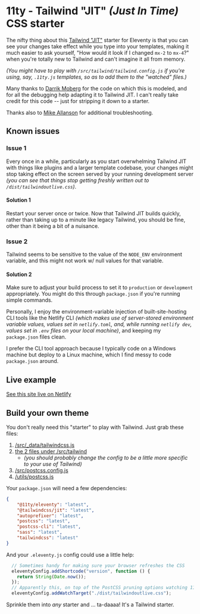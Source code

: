 # 11ty - Tailwind "JIT" _(Just In Time)_ CSS starter

The nifty thing about this [Tailwind "JIT"](https://github.com/tailwindlabs/tailwindcss-jit) starter for Eleventy is that you can see your changes take effect while you type into your templates, making it much easier to ask yourself, "How would it look if I changed `mx-2` to `mx-4`?" when you're totally new to Tailwind and can't imagine it all from memory.

_(You might have to play with `/src/tailwind/tailwind.config.js` if you're using, say, `.11ty.js` templates, so as to add them to the "watched" files.)_

Many thanks to [Darrik Moberg](https://www.darrik.dev/) for the code on which this is modeled, and for all the debugging help adapting it to Tailwind JIT.  I can't really take credit for this code -- just for stripping it down to a starter.

Thanks also to [Mike Allanson](https://www.mikeallanson.com/) for additional troubleshooting.

## Known issues

### Issue 1

Every once in a while, particularly as you start overwhelming Tailwind JIT with things like plugins and a larger template codebase, your changes might stop taking effect on the screen served by your running development server _(you can see that things stop getting freshly written out to `/dist/tailwindoutlive.css`)_.

#### Solution 1

Restart your server once or twice.  Now that Tailwind JIT builds quickly, rather than taking up to a minute like legacy Tailwind, you should be fine, other than it being a bit of a nuisance.

### Issue 2

Tailwind seems to be sensitive to the value of the `NODE_ENV` environment variable, and this might not work w/ null values for that variable.

#### Solution 2

Make sure to adjust your build process to set it to `production` or `development` appropriately.  You might do this through `package.json` if you're running simple commands.

Personally, I enjoy the environment-variable injection of built-site-hosting CLI tools like the Netlify CLI _(which makes use of server-stored environment variable values, values set in `netlify.toml`, and, while running `netlify dev`, values set in `.env` files on your local machine)_, and keeping my `package.json` files clean.

I prefer the CLI tool approach because I typically code on a Windows machine but deploy to a Linux machine, which I find messy to code `package.json` around.

## Live example

[See this site live on Netlify](https://11tytailwindjit.netlify.app/)

## Build your own theme

You don't really need this "starter" to play with Tailwind.  Just grab these files:

1. [/src/_data/tailwindcss.js](https://github.com/kkgthb/11ty-tailwind-jit/blob/main/src/_data/tailwindcss.js)
2. [the 2 files under /src/tailwind](https://github.com/kkgthb/11ty-tailwind-jit/tree/main/src/tailwind)
    * _(you should probably change the config to be a little more specific to your use of Tailwind)_
3. [/src/postcss.config.js](https://github.com/kkgthb/11ty-tailwind-jit/blob/main/src/postcss.config.js)
4. [/utils/postcss.js](https://github.com/kkgthb/11ty-tailwind-jit/blob/main/utils/postcss.js)

Your `package.json` will need a few dependencies:

```json
{
    "@11ty/eleventy": "latest",
    "@tailwindcss/jit": "latest",
    "autoprefixer": "latest",
    "postcss": "latest",
    "postcss-cli": "latest",
    "sass": "latest",
    "tailwindcss": "latest"
}
```

And your `.eleventy.js` config could use a little help:

```js
  // Sometimes handy for making sure your browser refreshes the CSS
  eleventyConfig.addShortcode("version", function () {
    return String(Date.now());
  });
  // Apparently this, on top of the PostCSS pruning options watching 11ty, helps 11ty watch Tailwind or something.
  eleventyConfig.addWatchTarget("./dist/tailwindoutlive.css");
```

Sprinkle them into _any_ starter and ... ta-daaaa!  It's a Tailwind starter.
